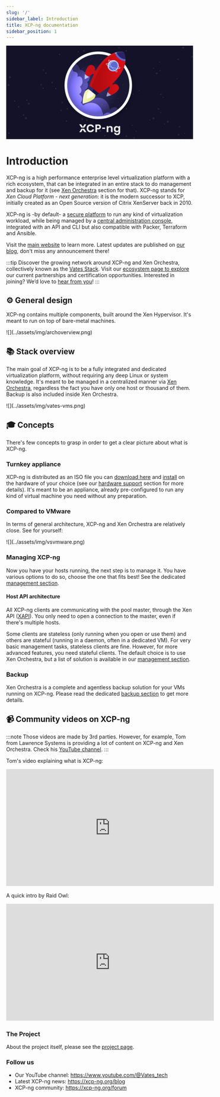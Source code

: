 ```yaml
---
slug: '/'
sidebar_label: Introduction
title: XCP-ng documentation
sidebar_position: 1
---
```


![](../assets/img/bannerxcp.png)

# Introduction

XCP-ng is a high performance enterprise level virtualization platform with a rich ecosystem, that can be integrated in an entire stack to do management and backup for it (see [Xen Orchestra](management/manage-at-scale/xo-web-ui) section for that). XCP-ng stands for *Xen Cloud Platform - next generation*: it is the modern successor to XCP, initially created as an Open Source version of Citrix XenServer back in 2010.

XCP-ng is -by default- a [secure platform](project/security) to run any kind of virtualization workload, while being managed by a [central administration console](management/manage-at-scale/xo-web-ui), integrated with an API and CLI but also compatible with Packer, Terraform and Ansible.

Visit the [main website](https://xcp-ng.org) to learn more. Latest updates are published on [our blog](https://xcp-ng.org/blog), don't miss any announcement there!

:::tip
Discover the growing network around XCP-ng and Xen Orchestra, collectively known as the [Vates Stack](https://vates.tech). Visit our [ecosystem page to explore](project/ecosystem) our current partnerships and certification opportunities. Interested in joining? We’d love to [hear from you](https://vates.tech/contact)!
:::

## ⚙️ General design

XCP-ng contains multiple components, built around the Xen Hypervisor. It's meant to run on top of bare-metal machines.

<div style={{textAlign: 'center'}}>
![](../assets/img/archoverview.png)
</div>

## 📚 Stack overview

The main goal of XCP-ng is to be a fully integrated and dedicated virtualization platform, without requiring any deep Linux or system knowledge. It's meant to be managed in a centralized manner via [Xen Orchestra](management/#xen-orchestra), regardless the fact you have only one host or thousand of them. Backup is also included inside Xen Orchestra.

<div style={{textAlign: 'center'}}>
![](../assets/img/vates-vms.png)
</div>

## 🎓 Concepts

There's few concepts to grasp in order to get a clear picture about what is XCP-ng.

### Turnkey appliance

XCP-ng is distributed as an ISO file you can [download here](installation/install-xcp-ng#download-and-create-media) and [install](installation/install-xcp-ng) on the hardware of your choice (see our [hardware support](installation/hardware) section for more details). It's meant to be an appliance, already pre-configured to run any kind of virtual machine you need without any preparation.

### Compared to VMware

In terms of general architecture, XCP-ng and Xen Orchestra are relatively close. See for yourself:

<div style={{textAlign: 'center'}}>
![](../assets/img/vsvmware.png)
</div>

### Managing XCP-ng

Now you have your hosts running, the next step is to manage it. You have various options to do so, choose the one that fits best! See the dedicated [management section](management).

#### Host API architecture

All XCP-ng clients are communicating with the pool master, through the Xen API ([XAPI](management/manage-locally/api.md)). You only need to open a connection to the master, even if there's multiple hosts.

Some clients are stateless (only running when you open or use them) and others are stateful (running in a daemon, often in a dedicated VM). For very basic management tasks, stateless clients are fine. However, for more advanced features, you need stateful clients. The default choice is to use Xen Orchestra, but a list of solution is available in our [management section](management).

### Backup

Xen Orchestra is a complete and agentless backup solution for your VMs running on XCP-ng. Please read the dedicated [backup section](management/backup) to get more details.

## 📹 Community videos on XCP-ng

:::note
Those videos are made by 3rd parties. However, for example, Tom from Lawrence Systems is providing a lot of content on XCP-ng and Xen Orchestra. Check his [YouTube channel](https://www.youtube.com/channel/UCHkYOD-3fZbuGhwsADBd9ZQ).
:::

Tom's video explaining what is XCP-ng:

<div style={{textAlign: 'center'}}>
<iframe width="560" height="315" src="https://www.youtube.com/embed/CEUFHudLO1g?si=EEM0Xi3inNpsYDeK" title="YouTube video player" frameborder="0" allow="accelerometer; autoplay; clipboard-write; encrypted-media; gyroscope; picture-in-picture; web-share" allowfullscreen></iframe>
</div>

A quick intro by Raid Owl:

<div style={{textAlign: 'center'}}>
<iframe width="560" height="315" src="https://www.youtube.com/embed/kguTbVBqmuw?si=bWze86s07ZDkLzlU" title="YouTube video player" frameborder="0" allow="accelerometer; autoplay; clipboard-write; encrypted-media; gyroscope; picture-in-picture; web-share" allowfullscreen></iframe>
</div>

### The Project

About the project itself, please see the [project page](/category/project).

### Follow us

* Our YouTube channel: https://www.youtube.com/@Vates_tech
* Latest XCP-ng news: https://xcp-ng.org/blog
* XCP-ng community: https://xcp-ng.org/forum

